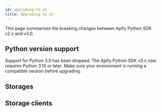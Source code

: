 ```yaml
---
id: upgrading-to-v2
title: Upgrading to v2
---
```


This page summarizes the breaking changes between Apify Python SDK v2.x and v3.0.

## Python version support

Support for Python 3.9 has been dropped. The Apify Python SDK v3.x now requires Python 3.10 or later. Make sure your environment is running a compatible version before upgrading.

## Storages

<!-- TODO -->

## Storage clients

<!-- TODO -->
